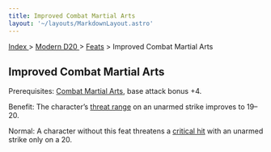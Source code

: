 ```yaml
---
title: Improved Combat Martial Arts
layout: '~/layouts/MarkdownLayout.astro'
---
```


[ Index ](/) > [ Modern D20 ](/modern.d20.srd) > [Feats](/modern.d20.srd/feats) > Improved Combat Martial Arts

## Improved Combat Martial Arts

Prerequisites: [Combat Martial Arts](/modern.d20.srd/feats/combat.martial.arts), base attack bonus +4.

Benefit: The character’s [threat range](/modern.d20.srd/combat/critical.hits)
on an unarmed strike improves to 19–20.

Normal: A character without this feat threatens a [critical hit](/modern.d20.srd/combat/critical.hits) with an unarmed strike only on a
20.

